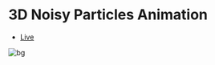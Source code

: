# 3D Noisy Particles Animation

- [Live](https://3d-noisy-particles-animation.vercel.app)

![bg](https://i.bmp.ovh/imgs/2022/08/02/dbf951c873f6472b.png)
